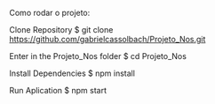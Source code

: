 Como rodar o projeto:

Clone Repository
$ git clone https://github.com/gabrielcassolbach/Projeto_Nos.git

Enter in the Projeto_Nos folder
$ cd Projeto_Nos

Install Dependencies
$ npm install

Run Aplication
$ npm start
